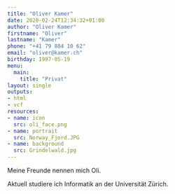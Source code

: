 ```yaml
---
title: "Oliver Kamer"
date: 2020-02-24T12:34:32+01:00
author: "Oliver Kamer"
firstname: "Oliver"
lastname: "Kamer"
phone: "+41 79 884 10 62"
email: "oliver@kamer.ch"
birthday: 1997-05-19
menu:
  main:
    title: "Privat"
layout: single
outputs:
- html
- vcf
resources:
- name: icon
  src: oli_face.png
- name: portrait
  src: Norway_Fjord.JPG
- name: background
  src: Grindelwald.jpg
---
```


Meine Freunde nennen mich Oli.

Aktuell studiere ich Informatik an der Universität Zürich.